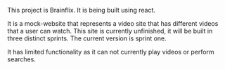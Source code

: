 This project is Brainflix.  It is being built using react.

It is a mock-website that represents a video site that has different videos that a user can watch.  This site is currently unfinished, it will be built in three distinct sprints.  The current version is sprint one.  

It has limited functionality as it can not currently play videos or perform searches.